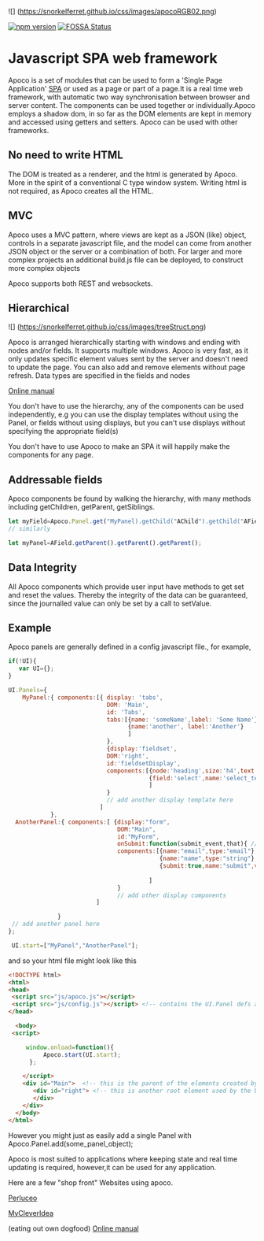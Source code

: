 ![] (https://snorkelferret.github.io/css/images/apocoRGB02.png)

[![npm version](https://img.shields.io/npm/v/single-spa.svg?style=flat-square)](https://www.npmjs.org/package/apoco)
[![FOSSA Status](https://app.fossa.com/api/projects/git%2Bgithub.com%2Fsnorkelferret%2Fapoco.svg?type=shield)](https://app.fossa.com/projects/git%2Bgithub.com%2Fsnorkelferret%2Fapoco?ref=badge_shield)

# Javascript SPA web framework
Apoco is a set of modules that can be used to form a 'Single Page Application' [SPA](https://en.wikipedia.org/wiki/Single-page_application) or used as a page or part of a page.It is a real time web framework, with automatic two way synchronisation between browser and server content.
The components can be used together or individually.Apoco employs a shadow dom, in so far as the DOM elements are kept in memory and accessed using getters and setters.
Apoco can be used with other frameworks.

## No need to write HTML 
The DOM is treated as a renderer, and the html is generated by Apoco.
More in the spirit of a conventional C type window system. Writing html is not required, as Apoco creates all the HTML.

## MVC

Apoco uses a MVC pattern, where views are kept as a JSON (like) object, controls in a separate javascript file, and the model can come from another JSON object or the server or a combination of both. For larger and more complex projects an additional build.js file can be deployed, to construct more complex objects 

Apoco supports both REST and websockets. 

## Hierarchical

![] (https://snorkelferret.github.io/css/images/treeStruct.png)

Apoco is arranged hierarchically starting with windows and ending with nodes and/or fields. It supports multiple windows. Apoco is very fast, as it only updates specific element values sent by the server and doesn't need to update the page. You can also add and remove elements without page refresh.
Data types are specified in the fields and nodes 

[Online manual](https://snorkelferret.github.io)

You don't have to use the hierarchy, any of the components can be used independently, e.g you can use the display templates without using the Panel, or fields without using displays, but you can't use displays without specifying the appropriate field(s)

You don't have to use Apoco to make an SPA it will happily make the components for any page.


## Addressable fields
Apoco components be found by walking the hierarchy, with many methods including getChildren, getParent, getSiblings. 

```javascript
let myField=Apoco.Panel.get("MyPanel).getChild("AChild").getChild("AField");
// similarly

let myPanel=AField.getParent().getParent().getParent();

```

## Data Integrity

All Apoco components which provide user input have methods to get set and reset the values.
Thereby the integrity of the data can be guaranteed, since the journalled value can only be set
by a call to setValue.


## Example

Apoco panels are generally defined in a config javascript file.,
for example,

```javascript
if(!UI){
   var UI={};
}

UI.Panels={
    MyPanel:{ components:[{ display: 'tabs',
                            DOM: 'Main',
                            id: 'Tabs',
                            tabs:[{name: 'someName',label: 'Some Name'},
                                  {name:'another', label:'Another'}
                                  ]
                            },
                            {display:'fieldset',
                            DOM:'right',
                            id:'fieldsetDisplay',
                            components:[{node:'heading',size:'h4',text:'Test'},
                                        {field:'select',name:'select_test',options:['one','two','three']}
                                        ]
                            }
                            // add another display template here
                          ]
            },
  AnotherPanel:{ components:[ {display:"form",
                               DOM:"Main",
                               id:"MyForm",
                               onSubmit:function(submit_event,that){ // do something},
                               components:[{name:"email",type:"email"},
                                           {name:"name",type:"string"},
                                           {submit:true,name:"submit",value:"Submit"}
                                           
                                        ]
                               }
                               // add other display components
                         ]

              }
 // add another panel here
};

 UI.start=["MyPanel","AnotherPanel"];

```
and so your html file might look like this

```html
<!DOCTYPE html>
<html>
<head>
 <script src="js/apoco.js"></script>
 <script src="js/config.js"></script> <!-- contains the UI.Panel defs above -->
</head>

  <body>
 <script>

     window.onload=function(){
          Apoco.start(UI.start);
      };

    </script>
    <div id="Main">  <!-- this is the parent of the elements created by Apoco -->
       <div id="right"> <!-- this is another root element used by the UI.Panels above -->
       </div>
    </div>
  </body>
</html>
```
However you might just as easily add a single Panel with
Apoco.Panel.add(some_panel_object);



Apoco is most suited to applications where keeping state and real time updating is required,
however,it can be used for any application.

Here are a few "shop front" Websites using apoco.

[Perluceo](http://www.perluceo.com)

[MyCleverIdea](https://www.mycleveridea.com)

(eating out own dogfood)
[Online manual](https://snorkelferret.github.io)
